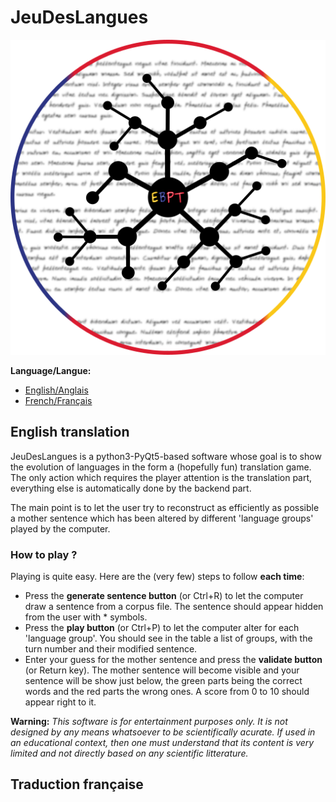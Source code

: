 # JeuDesLangues

![](background.png)

__Language/Langue:__

* [English/Anglais](#english-translation)
* [French/Français](#traduction-française)

## English translation


JeuDesLangues is a python3-PyQt5-based software whose goal is to show the evolution of languages in the form a (hopefully fun) translation game. The only action which requires the player attention is the translation part, everything else is automatically done by the backend part.

The main point is to let the user try to reconstruct as efficiently as possible a mother sentence which has been altered by different 'language groups' played by the computer. 

### How to play ?

Playing is quite easy. Here are the (very few) steps to follow __each time__:

* Press the __generate sentence button__ (or Ctrl+R) to let the computer draw a sentence from a corpus file. The sentence should appear hidden from the user with * symbols.
* Press the __play button__ (or Ctrl+P) to let the computer alter for each 'language group'. You should see in the table a list of groups, with the turn number and their modified sentence.
* Enter your guess for the mother sentence and press the __validate button__ (or Return key). The mother sentence will become visible and your sentence will be show just below, the green parts being the correct words and the red parts the wrong ones. A score from 0 to 10 should appear right to it.

__Warning:__ _This software is for entertainment purposes only. It is not designed by any means whatsoever to be scientifically acurate. If used in an educational context, then one must understand that its content is very limited and not directly based on any scientific litterature._

## Traduction française

